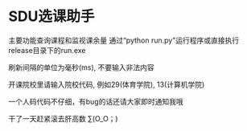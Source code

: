 # SDU选课助手
主要功能查询课程和监视课余量
通过“python run.py"运行程序或直接执行release目录下的run.exe

刷新间隔的单位为毫秒(ms), 不要输入非法内容

开课院校里请输入院校代码, 例如29(体育学院), 13(计算机学院)

一个人码代码不仔细，有bug的话还请大家即时通知我哦

干了一天赶紧滚去肝高数
∑(O_O；)
